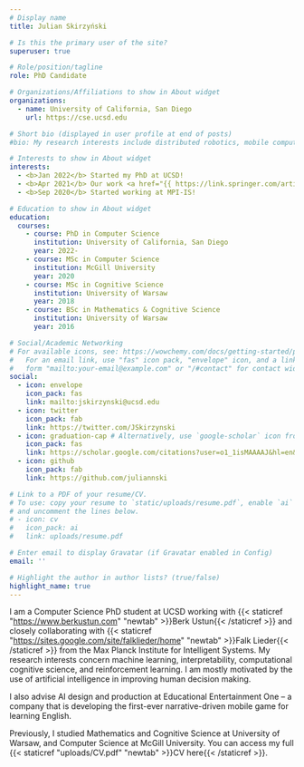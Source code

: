 ```yaml
---
# Display name
title: Julian Skirzyński

# Is this the primary user of the site?
superuser: true

# Role/position/tagline
role: PhD Candidate

# Organizations/Affiliations to show in About widget
organizations:
  - name: University of California, San Diego
    url: https://cse.ucsd.edu

# Short bio (displayed in user profile at end of posts)
#bio: My research interests include distributed robotics, mobile computing and programmable matter.

# Interests to show in About widget
interests:
  - <b>Jan 2022</b> Started my PhD at UCSD!
  - <b>Apr 2021</b> Our work <a href="{{ https://link.springer.com/article/10.1007/s10994-021-05963-2 }}" target="_blank">Automatic discovery of interpretable planning strategies</a> was published in the Machine Learning Journal.
  - <b>Sep 2020</b> Started working at MPI-IS!

# Education to show in About widget
education:
  courses:
    - course: PhD in Computer Science
      institution: University of California, San Diego
      year: 2022-
    - course: MSc in Computer Science
      institution: McGill University
      year: 2020
    - course: MSc in Cognitive Science
      institution: University of Warsaw
      year: 2018
    - course: BSc in Mathematics & Cognitive Science
      institution: University of Warsaw
      year: 2016

# Social/Academic Networking
# For available icons, see: https://wowchemy.com/docs/getting-started/page-builder/#icons
#   For an email link, use "fas" icon pack, "envelope" icon, and a link in the
#   form "mailto:your-email@example.com" or "/#contact" for contact widget.
social:
  - icon: envelope
    icon_pack: fas
    link: mailto:jskirzynski@ucsd.edu
  - icon: twitter
    icon_pack: fab
    link: https://twitter.com/JSkirzynski
  - icon: graduation-cap # Alternatively, use `google-scholar` icon from `ai` icon pack
    icon_pack: fas
    link: https://scholar.google.com/citations?user=o1_1isMAAAAJ&hl=en&oi=ao
  - icon: github
    icon_pack: fab
    link: https://github.com/juliannski

# Link to a PDF of your resume/CV.
# To use: copy your resume to `static/uploads/resume.pdf`, enable `ai` icons in `params.toml`,
# and uncomment the lines below.
# - icon: cv
#   icon_pack: ai
#   link: uploads/resume.pdf

# Enter email to display Gravatar (if Gravatar enabled in Config)
email: ''

# Highlight the author in author lists? (true/false)
highlight_name: true
---
```


I am a Computer Science PhD student at UCSD working with {{< staticref "https://www.berkustun.com" "newtab" >}}Berk Ustun{{< /staticref >}} and closely collaborating with {{< staticref "https://sites.google.com/site/falklieder/home" "newtab" >}}Falk Lieder{{< /staticref >}} from the Max Planck Institute for Intelligent Systems. My research interests concern machine learning, interpretability, computational cognitive science, and reinforcement learning. I am mostly motivated by the use of artificial intelligence in improving human decision making. 

I also advise AI design and production at Educational Entertainment One – a company that is developing the first-ever narrative-driven mobile game for learning English.

Previously, I studied Mathematics and Cognitive Science at University of Warsaw, and Computer Science at McGill University. You can access my full {{< staticref "uploads/CV.pdf" "newtab" >}}CV here{{< /staticref >}}.

